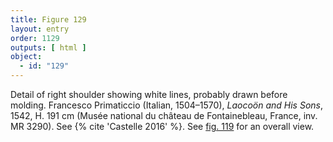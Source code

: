 ```yaml
---
title: Figure 129
layout: entry
order: 1129
outputs: [ html ]
object:
  - id: "129"
---
```


Detail of right shoulder showing white lines, probably drawn before molding. Francesco Primaticcio (Italian, 1504–1570), *Laocoön and His Sons*, 1542, H. 191 cm (Musée national du château de Fontainebleau, France, inv. MR 3290). See {% cite 'Castelle 2016' %}. See [fig. 119](/visual-atlas/119/) for an overall view.
